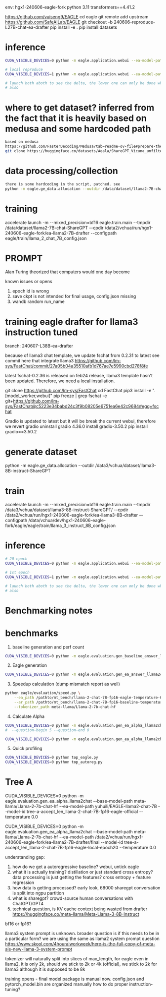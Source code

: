
env: hgx1-240606-eagle-fork
python 3.11
transformers==4.41.2

https://github.com/vuiseng9/EAGLE
cd eagle
git remote add upstream https://github.com/SafeAILab/EAGLE
git checkout -b 240606-reproduce-L27B-chat-ea-drafter
pip install -e .
pip install datasets

# inference
```bash
CUDA_VISIBLE_DEVICES=0 python -m eagle.application.webui --ea-model-path yuhuili/EAGLE-llama2-chat-7B --base-model-path meta-llama/Llama-2-7b-chat-hf --model-type llama-2-chat

# local reproduce
CUDA_VISIBLE_DEVICES=1 python -m eagle.application.webui --ea-model-path /data2/vchua/run/hgx1-240606-eagle-fork/ea-llama2-7B-drafter/final --base-model-path meta-llama/Llama-2-7b-chat-hf --model-type llama-2-chat

# launch both aboth to see the delta, the lower one can only be done when training is complete
# also 
```

# where to get dataset? inferred from the fact that it is heavily based on medusa and some hardcoded path
```bash
based on medusa
https://github.com/FasterDecoding/Medusa?tab=readme-ov-file#prepare-the-data
git clone https://huggingface.co/datasets/Aeala/ShareGPT_Vicuna_unfiltered
```

# data processing/collection
```bash
there is some hardcoding in the script, patched. see 
python -m eagle.ge_data.allocation --outdir /data/dataset/llama2-7B-chat-ShareGPT
```

# training
accelerate launch -m --mixed_precision=bf16 eagle.train.main --tmpdir /data/dataset/llama2-7B-chat-ShareGPT --cpdir /data2/vchua/run/hgx1-240606-eagle-fork/ea-llama2-7B-drafter --configpath eagle/train/llama_2_chat_7B_config.json

# PROMPT
Alan Turing theorized that computers would one day become

known issues or opens
1. epoch id is wrong
2. save ckpt is not intended for final usage, config.json missing
3. wandb random run_name


# training eagle drafter for llama3 instruction tuned
branch: 240607-L38B-ea-drafter

because of llama3 chat template, we update fschat from 0.2.31 to latest 
see commit here that integrate llama3
https://github.com/lm-sys/FastChat/commit/27a05b04a35510afb1d767ae7e5990cbd278f8fe

latest fschat-0.2.36 is released on feb24 release, llama3 template hasn't been updated. Therefore, we need a local installation.

git clone https://github.com/lm-sys/FastChat
cd FastChat
pip3 install -e ".[model_worker,webui]"
pip freeze | grep fschat
-e git+https://github.com/lm-sys/FastChat@c5223e34babd24c3f9b08205e6751ea6e42c9684#egg=fschat

Gradio is updated to latest but it will be break the current webui, 
therefore we revert gradio
uninstall gradio 4.36.0
install gradio-3.50.2
pip install gradio==3.50.2

# generate dataset
python -m eagle.ge_data.allocation --outdir /data3/vchua/dataset/llama3-8B-instruct-ShareGPT

# train
accelerate launch -m --mixed_precision=bf16 eagle.train.main --tmpdir /data3/vchua/dataset/llama3-8B-instruct-ShareGPT/ --cpdir /data2/vchua/run/hgx1-240606-eagle-fork/ea-llama3-8B-drafter --configpath /data/vchua/dev/hgx1-240606-eagle-fork/eagle/eagle/train/llama_3_instruct_8B_config.json

# inference
```bash
# 20 epoch
CUDA_VISIBLE_DEVICES=0 python -m eagle.application.webui --ea-model-path /data2/vchua/run/hgx1-240606-eagle-fork/ea-llama3-8B-drafter/final --base-model-path meta-llama/Meta-Llama-3-8B-Instruct --model-type llama-3

# 1st epoch
CUDA_VISIBLE_DEVICES=1 python -m eagle.application.webui --ea-model-path /data2/vchua/run/hgx1-240606-eagle-fork/ea-llama3-8B-drafter/state_0 --base-model-path meta-llama/Meta-Llama-3-8B-Instruct --model-type llama-3

# launch both aboth to see the delta, the lower one can only be done when training is complete
# also 
```

# Benchmarking notes
# benchmarks
1. baseline generation and perf count
```bash
CUDA_VISIBLE_DEVICES=0 python -m eagle.evaluation.gen_baseline_answer_llama2chat --base-model-path meta-llama/Llama-2-7b-chat-hf --ea-model-path yuhuili/EAGLE-llama2-chat-7B --model-id llama-2-chat-7B-fp16-baseline --temperature 0.0 --question-begin 5 --question-end 8
```
2. Eagle generation
```bash
CUDA_VISIBLE_DEVICES=0 python -m eagle.evaluation.gen_ea_answer_llama2chat --base-model-path meta-llama/Llama-2-7b-chat-hf --ea-model-path yuhuili/EAGLE-llama2-chat-7B --model-id llama-2-chat-7B-fp16-eagle --temperature 0.0 --question-begin 5 --question-end 8
```
3. Speedup calculation (dump mismatch report as well)
```bash
python eagle/evaluation/speed.py \
    --ea_path /pathto/mt_bench/llama-2-chat-7B-fp16-eagle-temperature-0.0.jsonl \
    --ar_path /pathto/mt_bench/llama-2-chat-7B-fp16-baseline-temperature-0.0.jsonl \
    --tokenizer_path meta-llama/Llama-2-7b-chat-hf 
```

4. Calculate Alpha
```bash
CUDA_VISIBLE_DEVICES=0 python -m eagle.evaluation.gen_ea_alpha_llama2chat --base-model-path meta-llama/Llama-2-7b-chat-hf --ea-model-path yuhuili/EAGLE-llama2-chat-7B --model-id accept_len_llama-2-chat-7B-fp16-eagle-official --temperature 0.0
#  --question-begin 5 --question-end 8

CUDA_VISIBLE_DEVICES=0 python -m eagle.evaluation.gen_ea_alpha_llama2chat --base-model-path meta-llama/Llama-2-7b-chat-hf --ea-model-path /data2/vchua/run/hgx1-240606-eagle-fork/ea-llama2-7B-drafter/final --model-id accept_len_llama-2-chat-7B-fp16-eagle-local-epoch20 --temperature 0.0
```

5. Quick profiling
```bash
CUDA_VISIBLE_DEVICES=0 python top_eagle.py
CUDA_VISIBLE_DEVICES=0 python top_autoreg.py
```

# Tree A
CUDA_VISIBLE_DEVICES=0 python -m eagle.evaluation.gen_ea_alpha_llama2chat --base-model-path meta-llama/Llama-2-7b-chat-hf --ea-model-path yuhuili/EAGLE-llama2-chat-7B --model-id tree-a-accept_len_llama-2-chat-7B-fp16-eagle-official --temperature 0.0

CUDA_VISIBLE_DEVICES=0 python -m eagle.evaluation.gen_ea_alpha_llama2chat --base-model-path meta-llama/Llama-2-7b-chat-hf --ea-model-path /data2/vchua/run/hgx1-240606-eagle-fork/ea-llama2-7B-drafter/final --model-id tree-a-accept_len_llama-2-chat-7B-fp16-eagle-local-epoch20 --temperature 0.0

understanding gap:
1. how do we get a autoregressive baseline? webui, untick eagle
2. what it is actually training? distillation or just standard cross entropy? data processing is just getting the features? cross entropy + feature regression
3. how data is getting processed? early look, 68000 sharegpt conversation is split into ngpu partition
4. what is sharegpt? crowd-source human conversations with ChatGPT/GPT4
5. technical question, is KV cache context being wasted from drafter
https://huggingface.co/meta-llama/Meta-Llama-3-8B-Instruct

bf16 or fp16?

llama3 system prompt is unknown. broader question is if this needs to be in a particular form? we are using the same as llama2
system prompt question
https://www.skool.com/4houraiworkweek/here-is-the-full-copy-of-meta-ais-new-llama-3-system-prompt

tokenizer will naturally split into slices of max_length, for eagle even in llama2, it is only 2k, should we stick to 2k or 4k (official), we stick to 2k for llama3 although it is supposed to be 8k

training opens - final model package is manual now. config.json and pytorch_model.bin are organized manually
how to do proper instruction-tuning?
